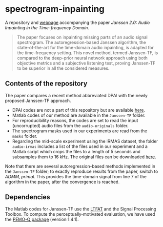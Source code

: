 # spectrogram-inpainting
A repository and [webpage](https://rajmic.github.io/spectrogram-inpainting/) accompanying the paper *Janssen 2.0: Audio Inpainting in the Time-frequency Domain*.

> The paper focuses on inpainting missing parts of an audio signal spectrogram. The autoregression-based Janssen algorithm, the state-of-the-art for the time-domain audio inpainting, is adapted for the time-frequency setting. This novel method, termed Janssen-TF, is compared to the deep-prior neural network approach using both objective metrics and a subjective listening test, proving Janssen-TF to be superior in all the considered measures.

## Contents of the repository

The paper compares a recent method abbreviated DPAI with the newly proposed Janssen-TF approach.
- DPAI codes are not a part of this repository but are available [here](https://github.com/fmiotello/dpai).
- Matlab codes of our method are available in the `Janssen-TF` folder.
- For reproducibility reasons, the codes are set to read the input (uncorrupted) audio files from the `audio-originals` folder.
- The spectrogram masks used in our experiments are read from the `masks` folder.
- Regarding the mid-scale experiment using the IRMAS dataset, the folder `audio-irmas` includes a list of the files used in our experiment and a Matlab script which crops the files to a length of 5 seconds and subsamples them to 16 kHz. The original files can be downloaded [here](https://www.upf.edu/web/mtg/irmas).

Note that there are several autoregression-based methods implemented in the `Janssen-TF` folder;
to exactly reproduce results from the paper, switch to *ADMM, primal*.
This provides the time-domain signal from line 7 of the algorithm in the paper, after the convergence is reached.

## Dependencies

The Matlab codes for Janssen-TF use the [LTFAT](https://ltfat.org/) and the Signal Processing Toolbox. To compute the perceptually-motivated evaluation, we have used the [PEMO-Q package](https://uol.de/en/mediphysics/downloads/pemo-q) (version 1.4.1).
